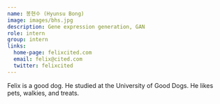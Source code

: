 ```yaml
---
name: 봉현수 (Hyunsu Bong)
image: images/bhs.jpg
description: Gene expression generation, GAN
role: intern
group: intern
links:
  home-page: felixcited.com
  email: felix@cited.com
  twitter: felixcited
---
```


Felix is a good dog.
He studied at the University of Good Dogs.
He likes pets, walkies, and treats.
